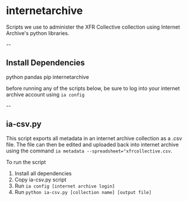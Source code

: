 # internetarchive

Scripts we use to administer the XFR Collective collection using Internet Archive's python libraries. 

--

## Install Dependencies

python
pandas
pip
internetarchive

before running any of the scripts below, be sure to log into your internet archive account using `ia config`

--

## ia-csv.py

This script exports all metadata in an internet archive collection as a .csv file. The file can then be edited and uploaded back into internet archive using the command `ia metadata --spreadsheet="xfrcollective.csv`.  

To run the script

1. Install all dependencies
2. Copy ia-csv.py script
3. Run `ia config [internet archive login]`
4. Run `python ia-csv.py [collection name] [output file]`

